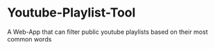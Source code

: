 # Youtube-Playlist-Tool
A Web-App that can filter public youtube playlists based on their most common words
